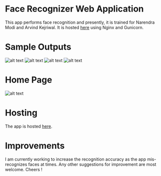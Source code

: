 # Face Recognizer Web Application
This app performs face recognition and presently, it is trained for Narendra Modi and Arvind Kejriwal. It is hosted [here](http://139.59.67.15/) using Nginx and Gunicorn. 
# Sample Outputs
![alt text](https://github.com/Anwesh2/face_recognizer_webapp/blob/master/faceapp/successful-outputs-screenshots/both_yes.png)
![alt text](https://github.com/Anwesh2/face_recognizer_webapp/blob/master/faceapp/successful-outputs-screenshots/successful_three.png)
![alt text](https://github.com/Anwesh2/face_recognizer_webapp/blob/master/faceapp/successful-outputs-screenshots/katrina_no.png)
![alt text](https://github.com/Anwesh2/face_recognizer_webapp/blob/master/faceapp/successful-outputs-screenshots/Four.png)
# Home Page
![alt text](https://github.com/Anwesh2/face_recognizer_webapp/blob/master/faceapp/homepage_1.png)
# Hosting
The app is hosted [here](http://139.59.67.15/).
# Improvements
I am currently working to increase the recognition accuracy as the app mis-recognizes faces at times. Any other suggestions for improvement are most welcome. Cheers !

